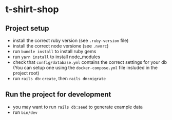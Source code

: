 # t-shirt-shop

## Project setup

- install the correct ruby version (see `.ruby-version` file)
- install the correct node versione (see `.nvmrc`)
- run `bundle install` to install ruby gems
- run `yarn install` to install node_modules
- check that `config/database.yml` contains the correct settings for your db (You can setup one using the `docker-compose.yml` file insluded in the project root)
- run `rails db:create`, then `rails dm:migrate`

## Run the project for development

- you may want to run `rails db:seed` to generate example data
- run `bin/dev`
